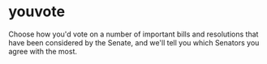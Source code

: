 # youvote
Choose how you'd vote on a number of important bills and resolutions that have been considered by the Senate, and we'll tell you which Senators you agree with the most.
